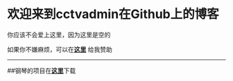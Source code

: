 # 欢迎来到cctvadmin在Github上的博客

你应该不会爱上这里，因为这里是空的

如果你不嫌麻烦，可以在[**这里**](weixin.png) 给我赞助


-----------------------------------------------------


##钢琴的项目在[**这里**](http://github.com/cctvadmin/PianoCopy)下载
